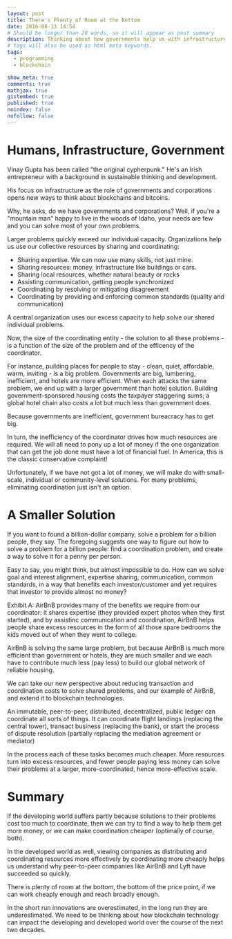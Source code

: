 ```yaml
---
layout: post
title: There's Plenty of Room at the Bottom
date: 2016-08-13 14:54
# Should be longer than 20 words, so it will appear as post summary
description: Thinking about how governments help us with infrastructure can provoke new ideas and applications for blockchain technologies.
# tags will also be used as html meta keywords.
tags:
  - programming
  - blockchain

show_meta: true
comments: true
mathjax: true
gistembed: true
published: true
noindex: false
nofollow: false
---
```


# Humans, Infrastructure, Government<a id="orgheadline1"></a>

Vinay Gupta has been called "the original cypherpunk." He's an Irish
entrepreneur with a background in sustainable thinking and development.

His focus on infrastructure as the role of governments and corporations opens
new ways to think about blockchains and bitcoins.

Why, he asks, do we have governments and corporations? Well, if you're a
"mountain man" happy to live in the woods of Idaho, your needs are few and you
can solve most of your own problems.

Larger problems quickly exceed our individual capacity. Organizations help us
use our collective resources by sharing and coordinating:

-   Sharing expertise. We can now use many skills, not just mine.
-   Sharing resources: money, infrastructure like buildings or cars.
-   Sharing local resources, whether natural beauty or rocks
-   Assisting communication, getting people synchronized
-   Coordinating by resolving or mitigating disagreement
-   Coordinating by providing and enforcing common standards (quality and communication)

A central organization uses our excess capacity to help solve our shared individual problems.

Now, the size of the coordinating entity - the solution to all these problems - is a
function of the size of the problem and of the efficency of the coordinator.

For instance, puilding places for people to stay - clean, quiet, affordable,
warm, inviting - is a big problem. Governments are big, lumbering, inefficient,
and hotels are more efficient. When each attacks the same problem, we end up
with a larger government than hotel solution. Building government-sponsored
housing costs the taxpayer staggering sums; a global hotel chain also costs a
lot but much less than government does. 

Because governments are inefficient, government bureacracy has to get big.

In turn, the inefficiency of the coordinator drives how much resources are
required. We will all need to pony up a lot of money if the one organization
that can get the job done must have a lot of financial fuel. In America, this is
the classic conservative complaint!

Unfortunately, if we have not got a lot of money, we will make do with
small-scale, individual or community-level solutions. For many problems,
eliminating coordination just isn't an option.

# A Smaller Solution<a id="orgheadline2"></a>

If you want to found a billion-dollar company, solve a problem for a billion
people, they say. The foregoing suggests one way to figure out how to solve a
problem for a billion people: find a coordination problem, and create a way to
solve it for a penny per person.

Easy to say, you might think, but almost impossible to do. How can we solve goal
and interest alignment, expertise sharing, communication, common standards, in a
way that benefits each investor/customer and yet requires that investor to
provide almost no money?

Exhibit A: AirBnB provides many of the benefits we require from our coordinator:
it shares expertise (they provided expert photos when they first started), and
by assistinc communication and coordination, AirBnB helps people share excess
resources in the form of all those spare bedrooms the kids moved out of when
they went to college.

AirBnB is solving the same large problem, but because AirBnB is much more
efficient than government or hotels, they are much smaller and we each have to
contribute much less (pay less) to build our global network of reliable housing.

We can take our new perspective about reducing transaction and coordination
costs to solve shared problems, and our example of AirBnB, and extend it to
blockchain technologies.

An immutable, peer-to-peer, distributed, decentralized, public ledger can
coordinate all sorts of things. It can coordinate flight landings (replacing the
central tower), transact business (replacing the bank), or start the process of
dispute resolution (partially replacing the mediation agreement or mediator)

In the process each of these tasks becomes much cheaper. More resources turn
into excess resources, and fewer people paying less money can solve their
problems at a larger, more-coordinated, hence more-effective scale.

# Summary<a id="orgheadline3"></a>

If the developing world suffers partly because solutions to their problems cost
too much to coordinate, then we can try to find a way to help them get more
money, or we can make coordination cheaper (optimally of course, both).

In the developed world as well, viewing companies as distributing and
coordinating resources more effectively by coordinating more cheaply helps us
understand why peer-to-peer companies like AirBnB and Lyft have succeeded so
quickly.

There is plenty of room at the bottom, the bottom of the price point, if we can
work cheaply enough and reach broadly enough.

In the short run innovations are overestimated, in the long run they are
underestimated. We need to be thinking about how blockchain technology can
impact the developing and developed world over the course of the next two
decades.
